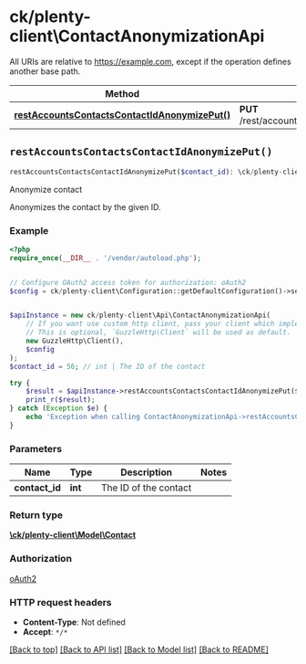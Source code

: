 # ck/plenty-client\ContactAnonymizationApi

All URIs are relative to https://example.com, except if the operation defines another base path.

| Method | HTTP request | Description |
| ------------- | ------------- | ------------- |
| [**restAccountsContactsContactIdAnonymizePut()**](ContactAnonymizationApi.md#restAccountsContactsContactIdAnonymizePut) | **PUT** /rest/accounts/contacts/{contactId}/anonymize | Anonymize contact |


## `restAccountsContactsContactIdAnonymizePut()`

```php
restAccountsContactsContactIdAnonymizePut($contact_id): \ck/plenty-client\Model\Contact
```

Anonymize contact

Anonymizes the contact by the given ID.

### Example

```php
<?php
require_once(__DIR__ . '/vendor/autoload.php');


// Configure OAuth2 access token for authorization: oAuth2
$config = ck/plenty-client\Configuration::getDefaultConfiguration()->setAccessToken('YOUR_ACCESS_TOKEN');


$apiInstance = new ck/plenty-client\Api\ContactAnonymizationApi(
    // If you want use custom http client, pass your client which implements `GuzzleHttp\ClientInterface`.
    // This is optional, `GuzzleHttp\Client` will be used as default.
    new GuzzleHttp\Client(),
    $config
);
$contact_id = 56; // int | The ID of the contact

try {
    $result = $apiInstance->restAccountsContactsContactIdAnonymizePut($contact_id);
    print_r($result);
} catch (Exception $e) {
    echo 'Exception when calling ContactAnonymizationApi->restAccountsContactsContactIdAnonymizePut: ', $e->getMessage(), PHP_EOL;
}
```

### Parameters

| Name | Type | Description  | Notes |
| ------------- | ------------- | ------------- | ------------- |
| **contact_id** | **int**| The ID of the contact | |

### Return type

[**\ck/plenty-client\Model\Contact**](../Model/Contact.md)

### Authorization

[oAuth2](../../README.md#oAuth2)

### HTTP request headers

- **Content-Type**: Not defined
- **Accept**: `*/*`

[[Back to top]](#) [[Back to API list]](../../README.md#endpoints)
[[Back to Model list]](../../README.md#models)
[[Back to README]](../../README.md)
